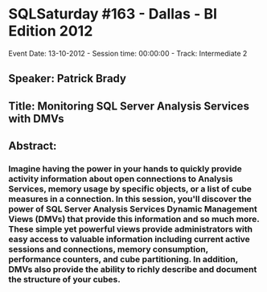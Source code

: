 # SQLSaturday #163 - Dallas - BI Edition 2012
Event Date: 13-10-2012 - Session time: 00:00:00 - Track: Intermediate 2
## Speaker: Patrick Brady
## Title: Monitoring SQL Server Analysis Services with DMVs
## Abstract:
### Imagine having the power in your hands to quickly provide activity information about open connections to Analysis Services, memory usage by specific objects, or a list of cube measures in a connection. In this session, you'll discover the power of SQL Server Analysis Services Dynamic Management Views (DMVs) that provide this information and so much more. These simple yet powerful views provide administrators with easy access to valuable information including current active sessions and connections, memory consumption, performance counters, and cube partitioning. In addition, DMVs also provide the ability to richly describe and document the structure of your cubes.
